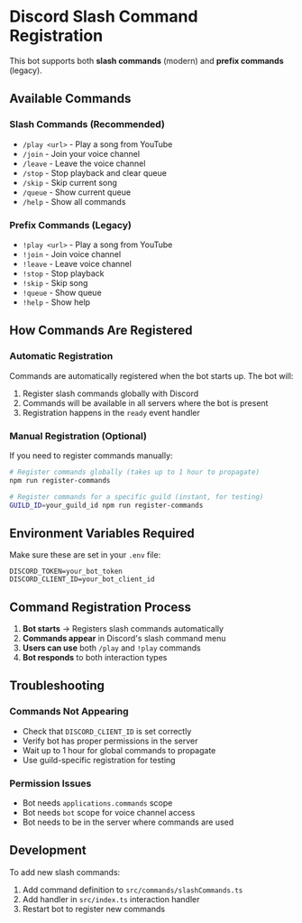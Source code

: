 # Discord Slash Command Registration

This bot supports both **slash commands** (modern) and **prefix commands** (legacy).

## Available Commands

### Slash Commands (Recommended)
- `/play <url>` - Play a song from YouTube
- `/join` - Join your voice channel
- `/leave` - Leave the voice channel
- `/stop` - Stop playback and clear queue
- `/skip` - Skip current song
- `/queue` - Show current queue
- `/help` - Show all commands

### Prefix Commands (Legacy)
- `!play <url>` - Play a song from YouTube
- `!join` - Join voice channel
- `!leave` - Leave voice channel
- `!stop` - Stop playback
- `!skip` - Skip song
- `!queue` - Show queue
- `!help` - Show help

## How Commands Are Registered

### Automatic Registration
Commands are automatically registered when the bot starts up. The bot will:
1. Register slash commands globally with Discord
2. Commands will be available in all servers where the bot is present
3. Registration happens in the `ready` event handler

### Manual Registration (Optional)
If you need to register commands manually:

```bash
# Register commands globally (takes up to 1 hour to propagate)
npm run register-commands

# Register commands for a specific guild (instant, for testing)
GUILD_ID=your_guild_id npm run register-commands
```

## Environment Variables Required

Make sure these are set in your `.env` file:
```env
DISCORD_TOKEN=your_bot_token
DISCORD_CLIENT_ID=your_bot_client_id
```

## Command Registration Process

1. **Bot starts** → Registers slash commands automatically
2. **Commands appear** in Discord's slash command menu
3. **Users can use** both `/play` and `!play` commands
4. **Bot responds** to both interaction types

## Troubleshooting

### Commands Not Appearing
- Check that `DISCORD_CLIENT_ID` is set correctly
- Verify bot has proper permissions in the server
- Wait up to 1 hour for global commands to propagate
- Use guild-specific registration for testing

### Permission Issues
- Bot needs `applications.commands` scope
- Bot needs `bot` scope for voice channel access
- Bot needs to be in the server where commands are used

## Development

To add new slash commands:
1. Add command definition to `src/commands/slashCommands.ts`
2. Add handler in `src/index.ts` interaction handler
3. Restart bot to register new commands
